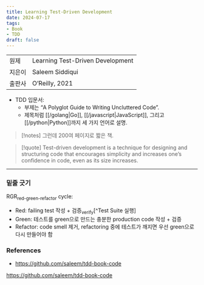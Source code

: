 ```yaml
---
title: Learning Test-Driven Development
date: 2024-07-17
tags:
- Book
- TDD
draft: false
---
```


| | |
| --- | --- |
| 원제 | Learning Test-Driven Development |
| 지은이 | Saleem Siddiqui |
| 출판사 | O’Reilly, 2021 |

- TDD 입문서:
    - 부제는 “A Polyglot Guide to Writing Uncluttered Code”.
    - 제목처럼 [[/golang|Go]], [[/javascript|JavaScript]], 그리고 [[/python|Python]]까지 세 가지 언어로 설명. 
    
> [!notes] 그런데 200여 페이지로 짧은 책.


> [!quote] Test-driven development is a technique for designing and structuring code that encourages simplicity and increases one’s confidence in code, even as its size increases.



---
### 밑줄 긋기
RGR<sub>red-green-refactor</sub> cycle:
- Red: failing test 작성 + 검증<sub>verify</sub>[^Test Suite 실행]
- Green: 테스트를 green으로 만드는 충분한 production code 작성 + 검증
- Refactor: code smell 제거, refactoring 중에 테스트가 깨지면 우선 green으로 다시 만들어야 함


### References
- https://github.com/saleem/tdd-book-code




https://github.com/saleem/tdd-book-code
















